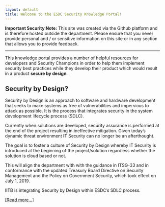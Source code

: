 ```yaml
---
layout: default
title: Welcome to the ESDC Security Knowledge Portal!
---
```


<span class="label label-warning"><strong>Important Security Note:</strong> This site was created via the Github platform and is therefore hosted outside the department. Please ensure that you never provide personal and / or sensitive information on this site or in any section that allows you to provide feedback.</span>

<hr />

This knowledge portal provides a number of helpful resources for developers and Security Champions in order to help them implement security best practices while they develop their product which would result in a product **secure by design**.

## Security by Design?

Security by Design is an approach to software and hardware development that seeks to make systems as free of vulnerabilities and impervious to attack as possible. It is the process that integrates security in the system development lifecycle process (SDLC).

Currently when solutions are developed, security assurance is performed at the end of the project resulting in ineffective mitigation.
Given today’s dynamic threat environment IT Security can no longer be an afterthought.

The goal is to foster a culture of Security by Design whereby IT Security is introduced at the beginning of the project/solution regardless whether the solution is cloud based or not.

This will align the department with with the guidance in ITSG-33 and in conformance with the updated Treasury Board Directive on Security Management and the Policy on Government Security, which took effect on July 1, 2019.

IITB is integrating Security by Design within ESDC’s SDLC process. 

[[Read more...]](security-by-design/)

